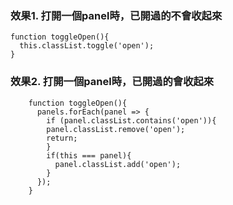 ### 效果1. 打開一個panel時，已開過的不會收起來

    function toggleOpen(){
      this.classList.toggle('open');
    }

### 效果2. 打開一個panel時，已開過的會收起來

        function toggleOpen(){
          panels.forEach(panel => {
            if (panel.classList.contains('open')){
            panel.classList.remove('open');
            return;
            }
            if(this === panel){
              panel.classList.add('open');
            }
          });
        }
